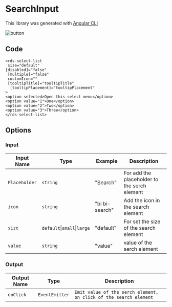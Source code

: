 # SearchInput

This library was generated with [Angular CLI](https://github.com/angular/angular-cli)

<p align="left">
<img src="../../assets/search.png" alt="button"/>
<p/>

## Code 
`<rds-select-list`  
 ` size="default"`  
  `[disabled]="false"`  
 ` [multiple]="false"`  
 ` customIcon=""`  
 ` [tooltipTitle]="tooltipTitle"`  
`  [tooltipPlacement]="tooltipPlacement"`  
`>`  
  `<option selected>Open this select menu</option>`  
  `<option value="1">One</option>`  
  `<option value="2">Two</option>`  
  `<option value="3">Three</option>`  
`</rds-select-list>`  


## Options
### Input
<!-- prettier-ignore -->
| Input Name                  | Type                             |Example| Description                                                                  |
| --------------------------- | -------------------------------- |------------| ---------------------------------------------------------------------------- |
| `Placeholder`                     | `string`                            |"Search"|For add the placeholder to the serch element  |                             |
| `icon`           | `string`                          | "bi bi-search"|Add the icon in the search element |
| `size`                   |  `default`\|`small`\|`large`                         | "default"|For set the size of the search element|
| `value`                   |  `string`                         | "value"|value of the serch element|

### Output
| Output Name                 | Type          | Description                     |      
| --------------------------- | --------------|------------------|
| `onClick`                 |  `EventEmitter`  | `Emit value of the serch element, on click of the search element`  |

